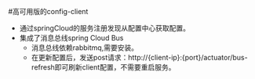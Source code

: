 #高可用版的config-client  
* 通过springCloud的服务注册发现从配置中心获取配置。
* 集成了消息总线spring Cloud Bus  
    * 消息总线依赖rabbitmq,需要安装。
    * 在更新配置后，发送post请求：http://{client-ip}:{port}/actuator/bus-refresh即可刷新client配置，不需要重启服务。